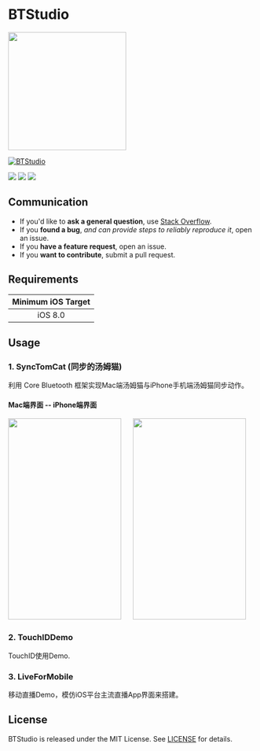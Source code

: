 # BTStudio

<img src="https://avatars2.githubusercontent.com/u/12229793?v=3&s=460" width="240" height="240">

[![BTStudio](https://img.shields.io/badge/Team-BTStudio-brightgreen.svg?style=flat)](https://github.com/wz15011015github/BTStudio "BTStudio")

![](https://img.shields.io/badge/platform-iOS-red.svg) ![](https://img.shields.io/badge/language-Objective--C-orange.svg) ![](https://img.shields.io/badge/license-MIT%20License-brightgreen.svg) 



## Communication

- If you'd like to **ask a general question**, use [Stack Overflow](http://stackoverflow.com).
- If you **found a bug**, _and can provide steps to reliably reproduce it_, open an issue.
- If you **have a feature request**, open an issue.
- If you **want to contribute**, submit a pull request.


<!-- ## Installation -->
<!-- BTStudio supports multiple methods for installing the library in a project. -->
<!--  -->
<!-- ### Installation with CocoaPods -->
<!-- [CocoaPods](http://cocoapods.org/) is a dependency manager for Objective-C, which automates and simplifies the process of using 3rd-party libraries like BTStudio in your projects. You can install it with the following command: -->
<!--  -->
<!-- ```bash -->
<!-- $ gem install cocoapods -->
<!-- ``` -->
<!-- > Tips: Nothing lasts forever. -->
<!--  -->
<!-- ### Podfile -->
<!--  -->
<!-- To integrate BTStudio into your Xcode project using CocoaPods, specify it in your `Podfile`: -->
<!-- ```ruby -->
<!-- source 'https://github.com/CocoaPods/Specs.git' -->
<!-- platform :ios, '8.0' -->
<!-- 	 -->
<!-- target 'TargetName' do -->
<!-- pod 'BTStudio' -->
<!-- end -->
<!-- ``` -->
<!--  -->
<!-- Then, run the following command: -->
<!--  -->
<!-- ```bash -->
<!-- $ pod install -->
<!-- ``` -->



## Requirements

| Minimum iOS Target |
|:------------------:|
| iOS 8.0 |



## Usage

### 1. SyncTomCat (同步的汤姆猫)

利用 Core Bluetooth 框架实现Mac端汤姆猫与iPhone手机端汤姆猫同步动作。

#### <a id=">Mac界面"></a>Mac端界面 -- iPhone端界面
<img src="https://github.com/wz15011015/BTStudio/blob/master/Screenshots/TomCat-Mac.png" width="230" height="409">      <img src="https://github.com/wz15011015/BTStudio/blob/master/Screenshots/TomCat-iPhone.png" width="230" height="409">


### 2. TouchIDDemo

TouchID使用Demo.


### 3. LiveForMobile

移动直播Demo，模仿iOS平台主流直播App界面来搭建。



## License
BTStudio is released under the MIT License. See [LICENSE](https://github.com/wz15011015/BTStudio/blob/master/License/MITLicense.html) for details.
